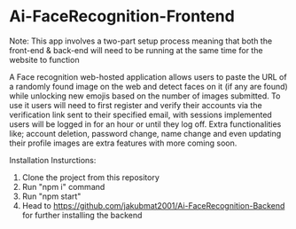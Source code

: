 # Ai-FaceRecognition-Frontend

Note: This app involves a two-part setup process meaning that both the front-end & back-end will need to be running at the same time for the website to function

A Face recognition web-hosted application allows users to paste the URL of a randomly found image on the web and detect faces on it (if any are found) while unlocking new emojis based on the number of images submitted.
To use it users will need to first register and verify their accounts via the verification link sent to their specified email, with sessions implemented users will be logged in for an hour or until they log off.
Extra functionalities like; account deletion, password change, name change and even updating their profile images are extra features with more coming soon.

Installation Insturctions:

1. Clone the project from this repository
2. Run "npm i" command
3. Run "npm start"
4. Head to https://github.com/jakubmat2001/Ai-FaceRecognition-Backend for further installing the backend
